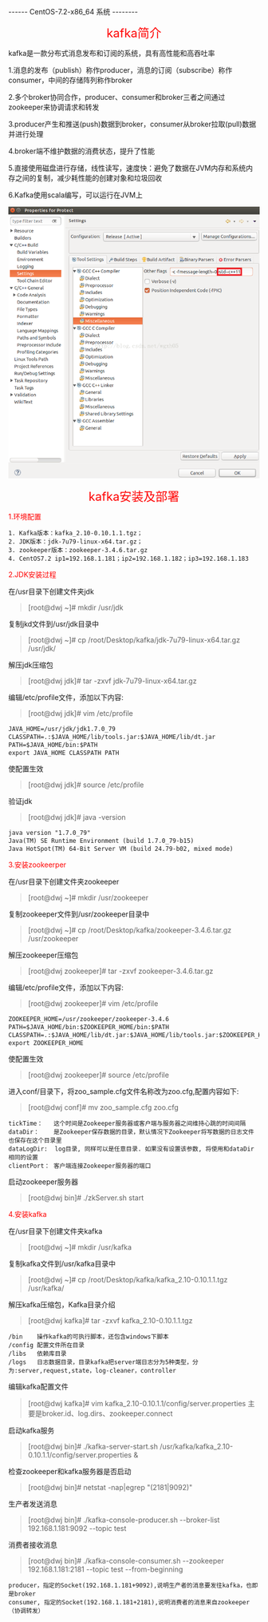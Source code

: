 ------ CentOS-7.2-x86_64 系统 --------

<font color=#FF0000 size=5><p align="center">kafka简介</p></font>

kafka是一款分布式消息发布和订阅的系统，具有高性能和高吞吐率

1.消息的发布（publish）称作producer，消息的订阅（subscribe）称作consumer，中间的存储阵列称作broker

2.多个broker协同合作，producer、consumer和broker三者之间通过zookeeper来协调请求和转发

3.producer产生和推送(push)数据到broker，consumer从broker拉取(pull)数据并进行处理

4.broker端不维护数据的消费状态，提升了性能

5.直接使用磁盘进行存储，线性读写，速度快：避免了数据在JVM内存和系统内存之间的复制，减少耗性能的创建对象和垃圾回收

6.Kafka使用scala编写，可以运行在JVM上

![image](https://github.com/dwjlw1314/DWJ-PROJECT/raw/master/PictureSource/3.6.2.png)

<font color=#FF0000 size=5><p align="center">kafka安装及部署</p></font>

<font color=#FF0000>1.环境配置</font>

```
1. Kafka版本：kafka_2.10-0.10.1.1.tgz；
2. JDK版本：jdk-7u79-linux-x64.tar.gz；
3. zookeeper版本：zookeeper-3.4.6.tar.gz
4. CentOS7.2 ip1=192.168.1.181；ip2=192.168.1.182；ip3=192.168.1.183
```

<font color=#FF0000>2.JDK安装过程</font>

在/usr目录下创建文件夹jdk
>[root@dwj ~]# mkdir /usr/jdk

复制jkd文件到/usr/jdk目录中
>[root@dwj ~]# cp /root/Desktop/kafka/jdk-7u79-linux-x64.tar.gz /usr/jdk/

解压jdk压缩包
>[root@dwj jdk]# tar -zxvf jdk-7u79-linux-x64.tar.gz

编辑/etc/profile文件，添加以下内容:
>[root@dwj jdk]# vim /etc/profile

```
JAVA_HOME=/usr/jdk/jdk1.7.0_79
CLASSPATH=.:$JAVA_HOME/lib/tools.jar:$JAVA_HOME/lib/dt.jar
PATH=$JAVA_HOME/bin:$PATH
export JAVA_HOME CLASSPATH PATH
```

使配置生效
>[root@dwj jdk]# source /etc/profile

验证jdk
>[root@dwj jdk]# java -version

```
java version "1.7.0_79"
Java(TM) SE Runtime Environment (build 1.7.0_79-b15)
Java HotSpot(TM) 64-Bit Server VM (build 24.79-b02, mixed mode)
```

<font color=#FF0000>3.安装zookeerper</font>

在/usr目录下创建文件夹zookeeper
>[root@dwj ~]# mkdir /usr/zookeeper

复制zookeeper文件到/usr/zookeeper目录中
>[root@dwj ~]# cp /root/Desktop/kafka/zookeeper-3.4.6.tar.gz  /usr/zookeeper

解压zookeeper压缩包
>[root@dwj zookeeper]# tar -zxvf  zookeeper-3.4.6.tar.gz

编辑/etc/profile文件，添加以下内容:
>[root@dwj zookeeper]# vim /etc/profile

```
ZOOKEEPER_HOME=/usr/zookeeper/zookeeper-3.4.6
PATH=$JAVA_HOME/bin:$ZOOKEEPER_HOME/bin:$PATH
CLASSPATH=.:$JAVA_HOME/lib/dt.jar:$JAVA_HOME/lib/tools.jar:$ZOOKEEPER_HOME/lib:
export ZOOKEEPER_HOME
```

使配置生效
>[root@dwj zookeeper]# source /etc/profile

进入conf/目录下，将zoo_sample.cfg文件名称改为zoo.cfg,配置内容如下:
>[root@dwj conf]# mv zoo_sample.cfg zoo.cfg     

```
tickTime：   这个时间是Zookeeper服务器或客户端与服务器之间维持心跳的时间间隔
dataDir：    是Zookeeper保存数据的目录，默认情况下Zookeeper将写数据的日志文件也保存在这个目录里
dataLogDir:  log目录, 同样可以是任意目录. 如果没有设置该参数, 将使用和dataDir相同的设置
clientPort： 客户端连接Zookeeper服务器的端口
```

启动zookeeper服务器
>[root@dwj bin]# ./zkServer.sh start

<font color=#FF0000>4.安装kafka</font>

在/usr目录下创建文件夹kafka
>[root@dwj ~]# mkdir /usr/kafka

复制kafka文件到/usr/kafka目录中
>[root@dwj ~]# cp /root/Desktop/kafka/kafka_2.10-0.10.1.1.tgz /usr/kafka/

解压kafka压缩包，Kafka目录介绍
>[root@dwj kafka]# tar -zxvf  kafka_2.10-0.10.1.1.tgz

```
/bin    操作kafka的可执行脚本，还包含windows下脚本
/config 配置文件所在目录
/libs   依赖库目录
/logs   日志数据目录，目录kafka把server端日志分为5种类型，分为:server,request,state，log-cleaner，controller
```

编辑kafka配置文件
>[root@dwj kafka]# vim kafka_2.10-0.10.1.1/config/server.properties
主要是broker.id、log.dirs、zookeeper.connect

启动kafka服务
>[root@dwj bin]# ./kafka-server-start.sh /usr/kafka/kafka_2.10-0.10.1.1/config/server.properties &

检查zookeeper和kafka服务器是否启动
>[root@dwj bin]# netstat -nap|egrep "(2181|9092)"

生产者发送消息
>[root@dwj bin]# ./kafka-console-producer.sh --broker-list 192.168.1.181:9092 --topic test

消费者接收消息
>[root@dwj bin]# ./kafka-console-consumer.sh --zookeeper 192.168.1.181:2181 --topic test --from-beginning

```
producer，指定的Socket(192.168.1.181+9092),说明生产者的消息要发往kafka，也即是broker
consumer, 指定的Socket(192.168.1.181+2181),说明消费者的消息来自zookeeper（协调转发）
```
